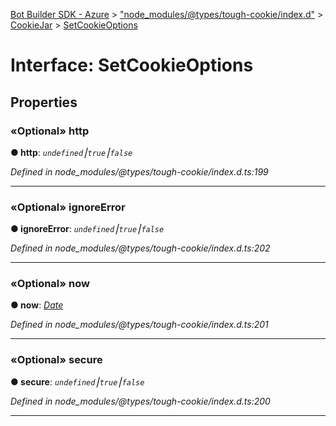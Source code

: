 [Bot Builder SDK - Azure](../README.md) > ["node_modules/@types/tough-cookie/index.d"](../modules/_node_modules__types_tough_cookie_index_d_.md) > [CookieJar](../classes/_node_modules__types_tough_cookie_index_d_.cookiejar.md) > [SetCookieOptions](../interfaces/_node_modules__types_tough_cookie_index_d_.cookiejar.setcookieoptions.md)



# Interface: SetCookieOptions


## Properties
<a id="http"></a>

### «Optional» http

**●  http**:  *`undefined`⎮`true`⎮`false`* 

*Defined in node_modules/@types/tough-cookie/index.d.ts:199*





___

<a id="ignoreerror"></a>

### «Optional» ignoreError

**●  ignoreError**:  *`undefined`⎮`true`⎮`false`* 

*Defined in node_modules/@types/tough-cookie/index.d.ts:202*





___

<a id="now"></a>

### «Optional» now

**●  now**:  *[Date](_node_modules__types_node_index_d_.nodejs.global.md#date)* 

*Defined in node_modules/@types/tough-cookie/index.d.ts:201*





___

<a id="secure"></a>

### «Optional» secure

**●  secure**:  *`undefined`⎮`true`⎮`false`* 

*Defined in node_modules/@types/tough-cookie/index.d.ts:200*





___


